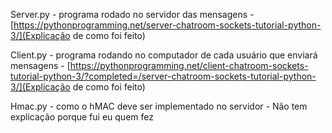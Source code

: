 Server.py - programa rodado no servidor das mensagens - [https://pythonprogramming.net/server-chatroom-sockets-tutorial-python-3/](Explicação de como foi feito)


Client.py - programa rodando no computador de cada usuário que enviará mensagens - [https://pythonprogramming.net/client-chatroom-sockets-tutorial-python-3/?completed=/server-chatroom-sockets-tutorial-python-3/](Explicação de como foi feito)


Hmac.py - como o hMAC deve ser implementado no servidor - Não tem explicação porque fui eu quem fez
